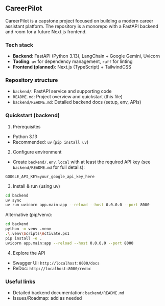 ## CareerPilot

CareerPilot is a capstone project focused on building a modern career assistant platform. The repository is a monorepo with a FastAPI backend and room for a future Next.js frontend.

### Tech stack

- **Backend**: FastAPI (Python 3.13), LangChain + Google Gemini, Uvicorn
- **Tooling**: `uv` for dependency management, `ruff` for linting
- **Frontend (planned)**: Next.js (TypeScript) + TailwindCSS

### Repository structure

- `backend/`: FastAPI service and supporting code
- `README.md`: Project overview and quickstart (this file)
- `backend/README.md`: Detailed backend docs (setup, env, APIs)

### Quickstart (backend)

1. Prerequisites

- Python 3.13
- Recommended: `uv` (`pip install uv`)

2. Configure environment

- Create `backend/.env.local` with at least the required API key (see `backend/README.md` for full details):

```
GOOGLE_API_KEY=your_google_api_key_here
```

3. Install & run (using uv)

```bash
cd backend
uv sync
uv run uvicorn app.main:app --reload --host 0.0.0.0 --port 8000
```

Alternative (pip/venv):

```bash
cd backend
python -m venv .venv
.\.venv\Scripts\Activate.ps1
pip install -e .
uvicorn app.main:app --reload --host 0.0.0.0 --port 8000
```

4. Explore the API

- Swagger UI: `http://localhost:8000/docs`
- ReDoc: `http://localhost:8000/redoc`

### Useful links

- Detailed backend documentation: `backend/README.md`
- Issues/Roadmap: add as needed
